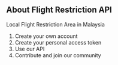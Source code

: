 ## About Flight Restriction API

Local Flight Restriction Area in Malaysia

1. Create your own account
2. Create your personal access token
3. Use our API
4. Contribute and join our community